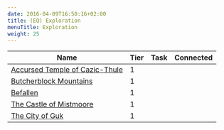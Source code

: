 ```yaml
---
date: 2016-04-09T16:50:16+02:00
title: (EQ) Exploration
menuTitle: Exploration
weight: 25
---
```


|Name|Tier|Task|Connected|
|---|---|---|---|
|[Accursed Temple of Cazic-Thule](accursed_temple_of_cazicthule)|1||
|[Butcherblock Mountains](butcherblock_mountains)|1||
|[Befallen](befallen)|1||
|[The Castle of Mistmoore](the_castle_of_mistmoore)|1||
|[The City of Guk](the_city_of_guk)|1||